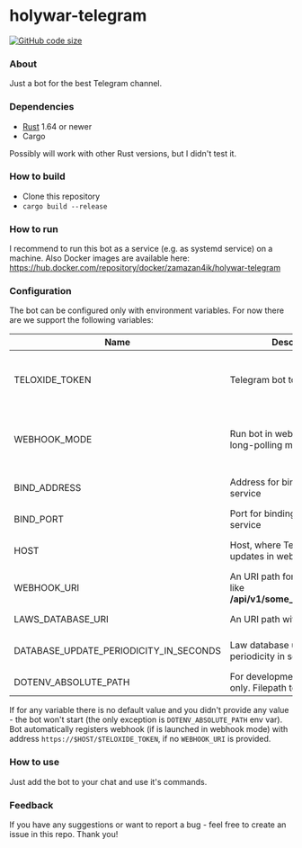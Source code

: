 # holywar-telegram
[![GitHub code size](https://img.shields.io/github/languages/code-size/ZaMaZaN4iK/holywar-telegram?style=flat)](https://github.com/ZaMaZaN4iK/holywar-telegram)
### About
Just a bot for the best Telegram channel.

### Dependencies
* [Rust](https://www.rust-lang.org/) 1.64 or newer
* Cargo

Possibly will work with other Rust versions, but I didn't test it.

### How to build
* Clone this repository
* `cargo build --release`

### How to run
I recommend to run this bot as a service (e.g. as systemd service) on a machine.
Also Docker images are available here: https://hub.docker.com/repository/docker/zamazan4ik/holywar-telegram

### Configuration
The bot can be configured only with environment variables. For now there are we support the following variables:

| Name | Description | Values | Default value | Required |
|------|-------------|--------|---------------|----------|
| TELOXIDE_TOKEN | Telegram bot token | Any valid and registered Telegram bot token | None | All mods |
| WEBHOOK_MODE | Run bot in webhook mode or long-polling mode | `true` for webhook, 'false' for long-polling | `false` | All mods |
| BIND_ADDRESS | Address for binding the web-service | Any valid IP address | `0.0.0.0` | Webhook mode |  
| BIND_PORT | Port for binding the web-service | Any valid port | `8080` | Webhook mode |
| HOST | Host, where Telegram will send updates in webhook mode | Any valid host address | None | Webhook mode |
| WEBHOOK_URI | An URI path for webhook mode like **/api/v1/some_secret_endpoint** | Any valid URI path | TELOXIDE_TOKEN | Webhook mode |
| LAWS_DATABASE_URI | An URI path with law database | Any valid URI path | https://raw.githubusercontent.com/ZaMaZaN4iK/holywar_laws/main/holywar_rules.yaml | All mods |
| DATABASE_UPDATE_PERIODICITY_IN_SECONDS | Law database update periodicity in seconds | Any positive int | 86400 | All mods |
| DOTENV_ABSOLUTE_PATH | For development purposes only. Filepath to .env file | Any valid filepath | None (but it's not required) | All mods |

If for any variable there is no default value and you didn't provide any value - the bot won't start (the only exception is `DOTENV_ABSOLUTE_PATH` env var).
Bot automatically registers webhook (if is launched in webhook mode) with address `https://$HOST/$TELOXIDE_TOKEN`, if no `WEBHOOK_URI` is provided.

### How to use
Just add the bot to your chat and use it's commands.

### Feedback
If you have any suggestions or want to report a bug - feel free to create an issue in this repo. Thank you!
